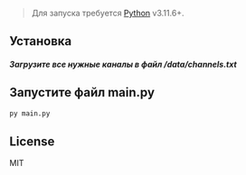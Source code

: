 > Для запуска требуется [Python](https://www.python.org/) v3.11.6+.

## Установка
##### Загрузите все нужные каналы в файл /data/channels.txt

## Запустите файл main.py
```bash
py main.py
```

## License

MIT

